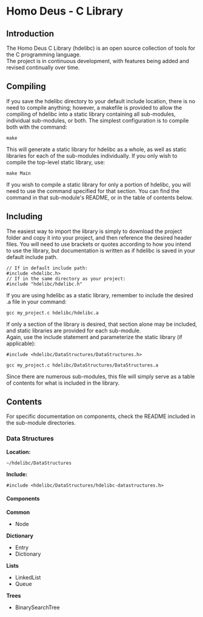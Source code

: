 #  Homo Deus - C Library

## Introduction

The Homo Deus C Library (hdelibc) is an open source collection of tools for the C programming language.  
The project is in continuous development, with features being added and revised continually over time.  

## Compiling

If you save the hdelibc directory to your default include location, there is no need to compile anything; however, a makefile is provided to allow the compiling of hdelibc into a static library containing all sub-modules, individual sub-modules, or both.  The simplest configuration is to compile both with the command:

```
make
```

This will generate a static library for hdelibc as a whole, as well as static libraries for each of the sub-modules individually.  If you only wish to compile the top-level static library, use:

```
make Main
```

If you wish to compile a static library for only a portion of hdelibc, you will need to use the command specified for that section.  You can find the command in that sub-module's README, or in the table of contents below.

## Including

The easiest way to import the library is simply to download the project folder and copy it into your project, and then reference the desired header files.  You will need to use brackets or quotes according to how you intend to use the library, but documentation is written as if hdelibc is saved in your default include path.

```
// If in default include path:
#include <hdelibc.h>
// If in the same directory as your project:
#include "hdelibc/hdelibc.h"
```

If you are using hdelibc as a static library, remember to include the desired .a file in your command:

```
gcc my_project.c hdelibc/hdelibc.a
```

If only a section of the library is desired, that section alone may be included, and static libraries are provided for each sub-module.  
Again, use the include statement and parameterize the static library (if applicable):

```
#include <hdelibc/DataStructures/DataStructures.h>
```

```
gcc my_project.c hdelibc/DataStructures/DataStructures.a
```

Since there are numerous sub-modules, this file will simply serve as a table of contents for what is included in the library. 

## Contents

For specific documentation on components, check the README included in the sub-module directories.  

### Data Structures

**Location:**

```
~/hdelibc/DataStructures
```

**Include:**

```
#include <hdelibc/DataStructures/hdelibc-datastructures.h>
```


#### Components

**Common**

* Node

**Dictionary**

* Entry
* Dictionary

**Lists**

* LinkedList
* Queue

**Trees**

* BinarySearchTree
